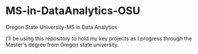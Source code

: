# MS-in-DataAnalytics-OSU
Oregon State University-MS in Data Analytics


I'll be using this repository to hold my key projects as I progress through the Master's degree from Oregon state university.
